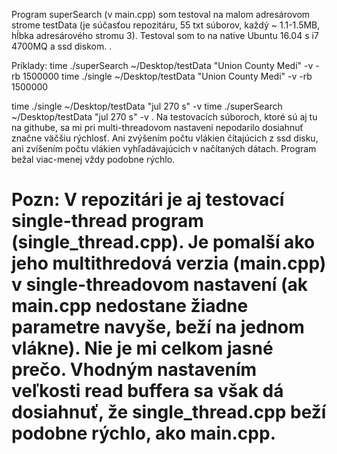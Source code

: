 Program superSearch (v main.cpp) som testoval na 
malom adresárovom strome testData (je súčasťou repozitáru, 
55 txt súborov, každý ~ 1.1-1.5MB, hĺbka adresárového stromu 3). 
Testoval som to na native Ubuntu 16.04 s i7 4700MQ a ssd diskom.
.


Príklady: 
time ./superSearch ~/Desktop/testData "Union County Medi" -v -rb 1500000
time ./single ~/Desktop/testData "Union County Medi" -v -rb 1500000

time ./single ~/Desktop/testData "jul 270 s" -v
time ./superSearch ~/Desktop/testData "jul 270 s" -v
.
Na testovacích súboroch, ktoré sú aj tu na githube, sa mi pri multi-threadovom
nastavení nepodarilo dosiahnuť značne väčšiu rýchlosť. Ani zvýšením počtu
vlákien čítajúcich z ssd disku, ani zvíšením počtu vlákien vyhľadávajúcich v 
načítaných dátach. Program bežal viac-menej vždy podobne rýchlo. 

<h1> Pozn:
V repozitári je aj testovací single-thread program (single_thread.cpp).
Je pomalší ako jeho multithredová verzia (main.cpp) v single-threadovom
nastavení (ak main.cpp nedostane žiadne parametre navyše, beží
na jednom vlákne). Nie je mi celkom jasné prečo. 
Vhodným nastavením veľkosti read buffera sa však dá 
dosiahnuť, že single_thread.cpp beží podobne rýchlo,
ako main.cpp.
